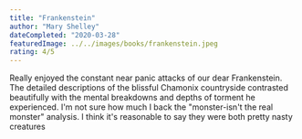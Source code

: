 ```yaml
---
title: "Frankenstein"
author: "Mary Shelley"
dateCompleted: "2020-03-28"
featuredImage: ../../images/books/frankenstein.jpeg
rating: 4/5
---
```


Really enjoyed the constant near panic attacks of our dear Frankenstein. The
detailed descriptions of the blissful Chamonix countryside contrasted
beautifully with the mental breakdowns and depths of torment he experienced.
I'm not sure how much I back the "monster-isn't the real monster" analysis.
I think it's reasonable to say they were both pretty nasty creatures


